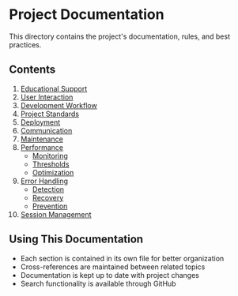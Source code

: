 # Project Documentation

This directory contains the project's documentation, rules, and best practices.

## Contents

1. [Educational Support](./educational-support.md)
2. [User Interaction](./user-interaction.md)
3. [Development Workflow](./development-workflow.md)
4. [Project Standards](./project-standards.md)
5. [Deployment](./deployment.md)
6. [Communication](./communication.md)
7. [Maintenance](./maintenance.md)
8. [Performance](./performance/README.md)
   - [Monitoring](./performance/monitoring.md)
   - [Thresholds](./performance/thresholds.md)
   - [Optimization](./performance/optimization.md)
9. [Error Handling](./errors/README.md)
   - [Detection](./errors/detection.md)
   - [Recovery](./errors/recovery.md)
   - [Prevention](./errors/prevention.md)
10. [Session Management](./session-management.md)

## Using This Documentation

- Each section is contained in its own file for better organization
- Cross-references are maintained between related topics
- Documentation is kept up to date with project changes
- Search functionality is available through GitHub 